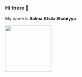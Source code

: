 ### Hi there 👋

My name is **Salma Atsila Shabiyya**.
<p align="left">
<a href="https://github.com/madotfx">
  <img height="150em" src="https://github-readme-stats-eight-theta.vercel.app/api/top-langs/?username=madotfx&layout=compact&langs_count=8&theme=algolia"/>
</a>
</p>
